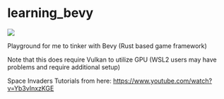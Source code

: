 # learning_bevy

![](assets/demo.gif)

Playground for me to tinker with Bevy (Rust based game framework)

Note that this does require Vulkan to utilize GPU 
(WSL2 users may have problems and require additional setup)

Space Invaders Tutorials from here: https://www.youtube.com/watch?v=Yb3vInxzKGE